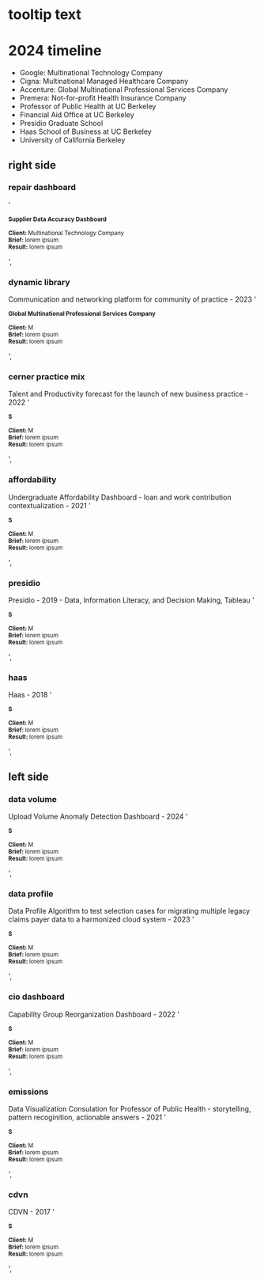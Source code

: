 # tooltip text
# 2024 timeline

- Google: Multinational Technology Company
- Cigna: Multinational Managed Healthcare Company
- Accenture: Global Multinational Professional Services Company
- Premera: Not-for-profit Health Insurance Company
- Professor of Public Health at UC Berkeley
- Financial Aid Office at UC Berkeley
- Presidio Graduate School
- Haas School of Business at UC Berkeley
- University of California Berkeley

## right side

### repair dashboard
'<p class="tots"><small><b>Supplier Data Accuracy Dashboard</b></br><br/>
<b>Client:     </b>Multinational Technology Company<br/>
<b>Brief:     </b>lorem ipsum<br/>
<b>Result:     </b>lorem ipsum</small></p>',

### dynamic library
Communication and networking platform for community of practice - 2023
'<p class="tots"><small><b>Global Multinational Professional Services Company</b></br><br/>
<b>Client:     </b>M<br/>
<b>Brief:     </b>lorem ipsum<br/>
<b>Result:     </b>lorem ipsum</small></p>',

### cerner practice mix
Talent and Productivity forecast for the launch of new business practice - 2022
'<p class="tots"><small><b>S</b></br><br/>
<b>Client:     </b>M<br/>
<b>Brief:     </b>lorem ipsum<br/>
<b>Result:     </b>lorem ipsum</small></p>',

### affordability
Undergraduate Affordability Dashboard - loan and work contribution contextualization - 2021
'<p class="tots"><small><b>S</b></br><br/>
<b>Client:     </b>M<br/>
<b>Brief:     </b>lorem ipsum<br/>
<b>Result:     </b>lorem ipsum</small></p>',

### presidio
Presidio - 2019 - Data, Information Literacy, and Decision Making, Tableau
'<p class="tots"><small><b>S</b></br><br/>
<b>Client:     </b>M<br/>
<b>Brief:     </b>lorem ipsum<br/>
<b>Result:     </b>lorem ipsum</small></p>',

### haas
Haas - 2018
'<p class="tots"><small><b>S</b></br><br/>
<b>Client:     </b>M<br/>
<b>Brief:     </b>lorem ipsum<br/>
<b>Result:     </b>lorem ipsum</small></p>',

## left side

### data volume
Upload Volume Anomaly Detection Dashboard - 2024
'<p class="tots"><small><b>S</b></br><br/>
<b>Client:     </b>M<br/>
<b>Brief:     </b>lorem ipsum<br/>
<b>Result:     </b>lorem ipsum</small></p>',

### data profile
Data Profile Algorithm to test selection cases for migrating multiple legacy claims payer data to a harmonized cloud system - 2023
'<p class="tots"><small><b>S</b></br><br/>
<b>Client:     </b>M<br/>
<b>Brief:     </b>lorem ipsum<br/>
<b>Result:     </b>lorem ipsum</small></p>',

### cio dashboard
Capability Group Reorganization Dashboard - 2022
'<p class="tots"><small><b>S</b></br><br/>
<b>Client:     </b>M<br/>
<b>Brief:     </b>lorem ipsum<br/>
<b>Result:     </b>lorem ipsum</small></p>',

### emissions
Data Visualization Consulation for Professor of Public Health - storytelling, pattern recoginition, actionable answers - 2021
'<p class="tots"><small><b>S</b></br><br/>
<b>Client:     </b>M<br/>
<b>Brief:     </b>lorem ipsum<br/>
<b>Result:     </b>lorem ipsum</small></p>',

### cdvn
CDVN - 2017
'<p class="tots"><small><b>S</b></br><br/>
<b>Client:     </b>M<br/>
<b>Brief:     </b>lorem ipsum<br/>
<b>Result:     </b>lorem ipsum</small></p>',
